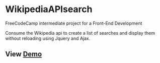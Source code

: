 # WikipediaAPIsearch
FreeCodeCamp intermediate project for a Front-End Development 

Consume the Wikipedia api to create a list of searches and display them without reloading using Jquery and Ajax.

## View [Demo](http://codepen.io/loconluis/full/pPNaMK/)
